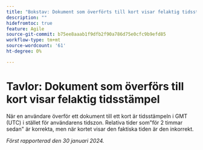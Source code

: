 ```yaml
---
title: "Bokstav: Dokument som överförts till kort visar felaktig tidsstämpel"
description: ""
hidefromtoc: true
feature: Agile
source-git-commit: b75ee8aaab1f9dfb2f90a786d75e0cfc9b9efd85
workflow-type: tm+mt
source-wordcount: '61'
ht-degree: 0%

---
```



# Tavlor: Dokument som överförs till kort visar felaktig tidsstämpel

När en användare överför ett dokument till ett kort är tidsstämpeln i GMT (UTC) i stället för användarens tidszon. Relativa tider som&quot;för 2 timmar sedan&quot; är korrekta, men när kortet visar den faktiska tiden är den inkorrekt.

_Först rapporterad den 30 januari 2024._
